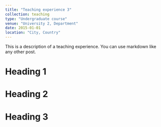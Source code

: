 ```yaml
---
title: "Teaching experience 3"
collection: teaching
type: "Undergraduate course"
venue: "University 2, Department"
date: 2015-01-01
location: "City, Country"
---
```


This is a description of a teaching experience. You can use markdown like any other post.

Heading 1
======

Heading 2
======

Heading 3
======
